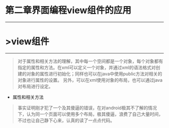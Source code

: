 # 第二章界面编程view组件的应用

----

# &gt;view组件

----

> 对于属性和相关方法的理解，其中每一个空间都是一个对象，每个对象都有指定的属性和方法。在xml可以定义一个对象，并通过xml的语法格式对创建的对象的属性进行初始化；同样也可以在java中使用public方法对相关的对象进行属性的设置。
> 另外，可以在xml使用对象的布局，也可以通过java对布局进行设定。

* 属性和相关方法


> 事实证明刚才犯了一个及其傻逼的错误，在对android极其不了解的情况下，认为同一个页面可以使用多个布局，极其傻逼，浪费了自己大量时间，不过也让自己静下心来，认真的读了一点点代码。